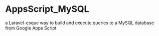 # AppsScript_MySQL
a Laravel-esque way to build and execute queries to a MySQL database from Google Apps Script
